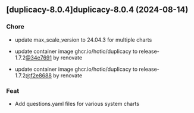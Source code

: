 

## [duplicacy-8.0.4]duplicacy-8.0.4 (2024-08-14)

### Chore



- update max_scale_version to 24.04.3 for multiple charts

- update container image ghcr.io/hotio/duplicacy to release-1.7.2[@34e7691](https://github.com/34e7691) by renovate

- update container image ghcr.io/hotio/duplicacy to release-1.7.2[@f2e8688](https://github.com/f2e8688) by renovate

### Feat



- Add questions.yaml files for various system charts
